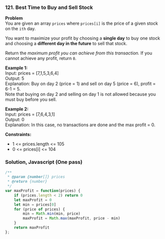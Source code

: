 ### 121. Best Time to Buy and Sell Stock

**Problem**\
You are given an array `prices` where `prices[i]` is the price of a given stock on the `ith` day.

You want to maximize your profit by choosing a **single day** to buy one stock and choosing a **different day in the future** to sell that stock.

Return the *maximum profit you can achieve from this transaction.* If you cannot achieve any profit, return `0`.

**Example 1:**\
Input: prices = [7,1,5,3,6,4]\
Output: 5\
Explanation: Buy on day 2 (price = 1) and sell on day 5 (price = 6), profit = 6-1 = 5.\
Note that buying on day 2 and selling on day 1 is not allowed because you must buy before you sell.

**Example 2:**\
Input: prices = [7,6,4,3,1]\
Output: 0\
Explanation: In this case, no transactions are done and the max profit = 0.

**Constraints:**
- 1 <= prices.length <= 105
- 0 <= prices[i] <= 104

### Solution, Javascript (One pass)
```javascript
/**
 * @param {number[]} prices
 * @return {number}
 */
var maxProfit = function(prices) {
    if (prices.length < 2) return 0
    let maxProfit = 0
    let min = prices[0]
    for (price of prices) {
        min = Math.min(min, price)
        maxProfit = Math.max(maxProfit, price - min)
    }
    return maxProfit
};
```